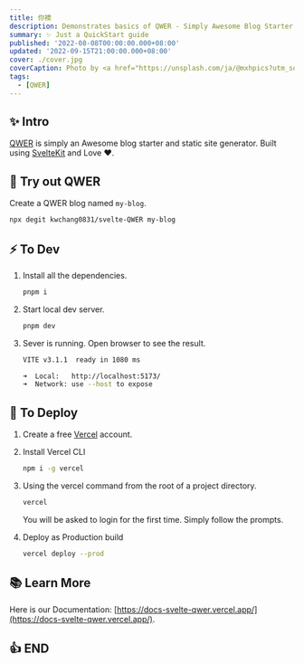 ```yaml
---
title: 你襖
description: Demonstrates basics of QWER - Simply Awesome Blog Starter. Built using SvelteKit and Love.
summary: ✨ Just a QuickStart guide
published: '2022-08-08T00:00:00.000+08:00'
updated: '2022-09-15T21:00:00.000+08:00'
cover: ./cover.jpg
coverCaption: Photo by <a href="https://unsplash.com/ja/@mxhpics?utm_source=unsplash&utm_medium=referral&utm_content=creditCopyText">Maxime Horlaville</a> on <a href="https://unsplash.com/s/photos/start?utm_source=unsplash&utm_medium=referral&utm_content=creditCopyText">Unsplash</a>
tags:
  - [QWER]
---
```


## ✨ Intro

[QWER](https://www.github.com/kwchang0831/svelte-QWER) is simply an Awesome blog starter and static site generator. Built using [SvelteKit](https://kit.svelte.dev/) and Love ❤.

## 🎉 Try out QWER

Create a QWER blog named `my-blog`.

```sh
npx degit kwchang0831/svelte-QWER my-blog
```

## ⚡️ To Dev

1. Install all the dependencies.

   ```sh
   pnpm i
   ```

1. Start local dev server.

   ```sh
   pnpm dev
   ```

1. Sever is running. Open browser to see the result.

   ```sh
   VITE v3.1.1  ready in 1080 ms

   ➜  Local:   http://localhost:5173/
   ➜  Network: use --host to expose
   ```

## 🚀 To Deploy

1. Create a free [Vercel](https://vercel.com/) account.

1. Install Vercel CLI

   ```sh
   npm i -g vercel
   ```

1. Using the vercel command from the root of a project directory.

   ```sh
   vercel
   ```

   You will be asked to login for the first time. Simply follow the prompts.

1. Deploy as Production build

   ```sh
   vercel deploy --prod
   ```

## 📚 Learn More

Here is our Documentation: [https://docs-svelte-qwer.vercel.app/](https://docs-svelte-qwer.vercel.app/).

## 👍 END
